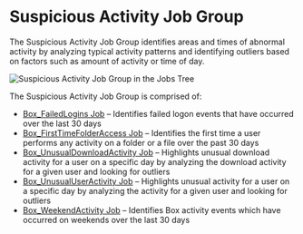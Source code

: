 # Suspicious Activity Job Group

The Suspicious Activity Job Group identifies areas and times of abnormal activity by analyzing
typical activity patterns and identifying outliers based on factors such as amount of activity or
time of day.

![Suspicious Activity Job Group in the Jobs Tree](/img/versioned_docs/enterpriseauditor_11.6/enterpriseauditor/admin/hostmanagement/jobstree.webp)

The Suspicious Activity Job Group is comprised of:

- [Box_FailedLogins Job](/docs/accessanalyzer/11.6/enterpriseauditor/solutions/box/activity/suspiciousactivity/box_failedlogins.md)
  – Identifies failed logon events that have occurred over the last 30 days
- [Box_FirstTimeFolderAccess Job](/docs/accessanalyzer/11.6/enterpriseauditor/solutions/box/activity/suspiciousactivity/box_firsttimefolderaccess.md)
  – Identifies the first time a user performs any activity on a folder or a file over the past 30
  days
- [Box_UnusualDownloadActivity Job](/docs/accessanalyzer/11.6/enterpriseauditor/solutions/box/activity/suspiciousactivity/box_unusualdownloadactivity.md)
  – Highlights unusual download activity for a user on a specific day by analyzing the download
  activity for a given user and looking for outliers
- [Box_UnusualUserActivity Job](/docs/accessanalyzer/11.6/enterpriseauditor/solutions/box/activity/suspiciousactivity/box_unusualuseractivity.md)
  – Highlights unusual activity for a user on a specific day by analyzing the activity for a given
  user and looking for outliers
- [Box_WeekendActivity Job](/docs/accessanalyzer/11.6/enterpriseauditor/solutions/box/activity/suspiciousactivity/box_weekendactivity.md)
  – Identifies Box activity events which have occurred on weekends over the last 30 days
